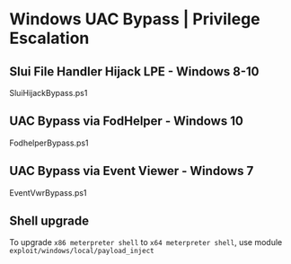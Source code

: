 # Windows UAC Bypass | Privilege Escalation

## Slui File Handler Hijack LPE - Windows 8-10
SluiHijackBypass.ps1


## UAC Bypass via FodHelper - Windows 10
FodhelperBypass.ps1


## UAC Bypass via Event Viewer - Windows 7
EventVwrBypass.ps1


## Shell upgrade
To upgrade ```x86 meterpreter shell``` to ```x64 meterpreter shell```, use module ```exploit/windows/local/payload_inject```
